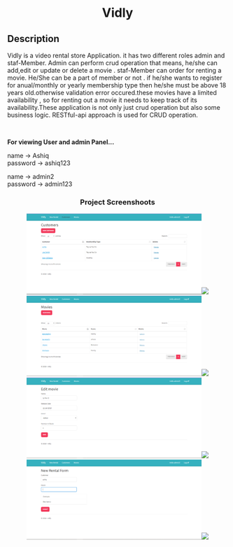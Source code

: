 <h1 align="center">Vidly</h1>


Description
--
Vidly is a video rental store Application. it has two different roles admin and staf-Member.
Admin can perform crud operation that means, he/she can add,edit or update or delete a movie . staf-Member can order for renting a movie. He/She can be a part of member or not . if he/she wants to register for anual/monthly or yearly membership type then he/she must be above 18 years old.otherwise validation error occured.these movies have a limited availability , so for renting out a movie it needs to keep track of its availability.These application is not only just crud operation but also some business logic. RESTful-api approach is used for CRUD operation.      

<br>

**For viewing User and admin Panel...** <br>

name    -> Ashiq<br>
password -> ashiq123<br>

name    -> admin2<br>
password -> admin123<br>

<h3 align="center">Project Screenshoots</h3>
<p align = center><img src="/screenshots/Vidly-1.PNG" width="400" style="max-width:100%;"><img src="/screenshots/dal6.JPG" width="400" style="max-width:100%;">
<img src="/screenshots/Vidly-2.PNG" width="400" style="max-width:100%;"><img src="/screenshots/dal5.JPG" width="400" style="max-width:100%;">
<img src="/screenshots/Vidly-3.PNG" width="400" style="max-width:100%;"><img src="/screenshots/dal2.PNG" width="400" style="max-width:100%;">
<img src="/screenshots/Vidly-4.PNG" width="400" style="max-width:100%;"><img src="/screenshots/dal2.PNG" width="400" style="max-width:100%;">
</p>
